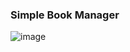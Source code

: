 ### Simple Book Manager
![image](https://github.com/EduardoZortea18/MyBooksManager/assets/60518656/945b2628-ced2-47e8-870b-59df28954e30)
